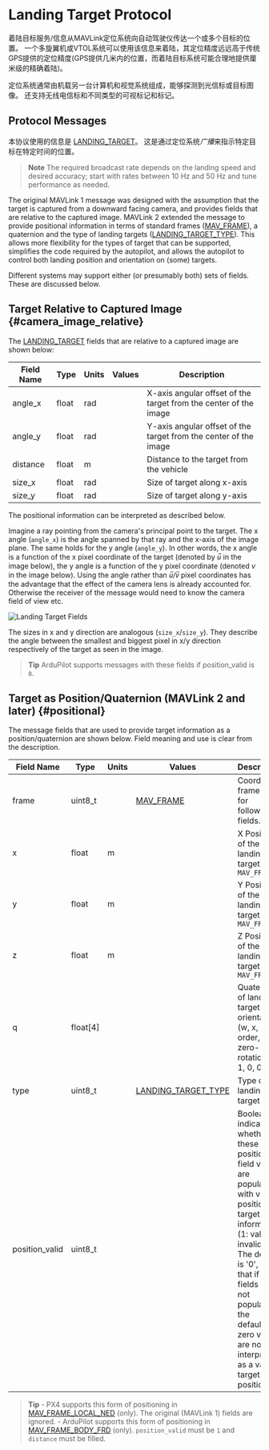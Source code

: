 # Landing Target Protocol

着陆目标服务/信息从MAVLink定位系统向自动驾驶仪传达一个或多个目标的位置。 一个多旋翼机或VTOL系统可以使用该信息来着陆，其定位精度远远高于传统GPS提供的定位精度(GPS提供几米内的位置，而着陆目标系统可能合理地提供厘米级的精确着陆)。

定位系统通常由机载另一台计算机和视觉系统组成，能够探测到光信标或目标图像。 还支持无线电信标和不同类型的可视标记和标记。

## Protocol Messages

本协议使用的信息是 [LANDING_TARGET](../messages/common.md#LANDING_TARGET)。 这是通过定位系统*广播*来指示特定目标在特定时间的位置。

> **Note** The required broadcast rate depends on the landing speed and desired accuracy; start with rates between 10 Hz and 50 Hz and tune performance as needed.

The original MAVLink 1 message was designed with the assumption that the target is captured from a downward facing camera, and provides fields that are relative to the captured image. MAVLink 2 extended the message to provide positional information in terms of standard frames ([MAV_FRAME](../messages/common.md#MAV_FRAME)), a quaternion and the type of landing targets ([LANDING_TARGET_TYPE](../messages/common.md#LANDING_TARGET_TYPE)). This allows more flexibility for the types of target that can be supported, simplifies the code required by the autopilot, and allows the autopilot to control both landing position and orientation on (some) targets.

Different systems may support either (or presumably both) sets of fields. These are discussed below.

## Target Relative to Captured Image {#camera_image_relative}

The [LANDING_TARGET](../messages/common.md#LANDING_TARGET) fields that are relative to a captured image are shown below:

| Field Name | Type  | Units | Values | Description                                                      |
| ---------- | ----- | ----- | ------ | ---------------------------------------------------------------- |
| angle_x    | float | rad   |        | X-axis angular offset of the target from the center of the image |
| angle_y    | float | rad   |        | Y-axis angular offset of the target from the center of the image |
| distance   | float | m     |        | Distance to the target from the vehicle                          |
| size_x     | float | rad   |        | Size of target along x-axis                                      |
| size_y     | float | rad   |        | Size of target along y-axis                                      |

The positional information can be interpreted as described below.

Imagine a ray pointing from the camera's principal point to the target. The x angle (`angle_x`) is the angle spanned by that ray and the x-axis of the image plane. The same holds for the y angle (`angle_y`). In other words, the x angle is a function of the x pixel coordinate of the target (denoted by *u̅* in the image below), the y angle is a function of the y pixel coordinate (denoted *v* in the image below). Using the angle rather than *u̅/v̅* pixel coordinates has the advantage that the effect of the camera lens is already accounted for. Otherwise the receiver of the message would need to know the camera field of view etc.

![Landing Target Fields](../../assets/protocols/landing_target_definitions.png)

The sizes in x and y direction are analogous (`size_x`/`size_y`). They describe the angle between the smallest and biggest pixel in x/y direction respectively of the target as seen in the image.

> **Tip** ArduPilot supports messages with these fields if position_valid is `0`.

## Target as Position/Quaternion (MAVLink 2 and later) {#positional}

The message fields that are used to provide target information as a position/quaternion are shown below. Field meaning and use is clear from the description.

| Field Name     | Type     | Units | Values                                                             | Description                                                                                                                                                                                                                                                             |
| -------------- | -------- | ----- | ------------------------------------------------------------------ | ----------------------------------------------------------------------------------------------------------------------------------------------------------------------------------------------------------------------------------------------------------------------- |
| frame          | uint8_t  |       | [MAV_FRAME](../messages/common.md#MAV_FRAME)                       | Coordinate frame used for following fields.                                                                                                                                                                                                                             |
| x              | float    | m     |                                                                    | X Position of the landing target in `MAV_FRAME`                                                                                                                                                                                                                         |
| y              | float    | m     |                                                                    | Y Position of the landing target in `MAV_FRAME`                                                                                                                                                                                                                         |
| z              | float    | m     |                                                                    | Z Position of the landing target in `MAV_FRAME`                                                                                                                                                                                                                         |
| q              | float[4] |       |                                                                    | Quaternion of landing target orientation (w, x, y, z order, zero-rotation is 1, 0, 0, 0)                                                                                                                                                                                |
| type           | uint8_t  |       | [LANDING_TARGET_TYPE](../messages/common.md#LANDING_TARGET_TYPE) | Type of landing target                                                                                                                                                                                                                                                  |
| position_valid | uint8_t  |       |                                                                    | Boolean indicating whether these position field values are populated with valid position target information (1: valid, 0: invalid). The default is '0', so that if the fields are not populated the default-zero values are not interpreted as a valid target position. |

> **Tip** - PX4 supports this form of positioning in [MAV_FRAME_LOCAL_NED](../messages/common.md#MAV_FRAME_LOCAL_NED) (only). The original (MAVLink 1) fields are ignored. - ArduPilot supports this form of positioning in [MAV_FRAME_BODY_FRD](../messages/common.md#MAV_FRAME_BODY_FRD) (only). `position_valid` must be `1` and `distance` must be filled.